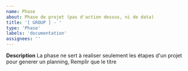 ```yaml
---
name: Phase
about: Phase de projet (pas d'action dessus, ni de data)
title: '[ GROUP ] - '
type: 'Phase'
labels: 'documentation'
assignees: ''
---
```

**Description**
La phase ne sert à realiser seulement les étapes d'un projet pour generer un planning, Remplir que le titre

